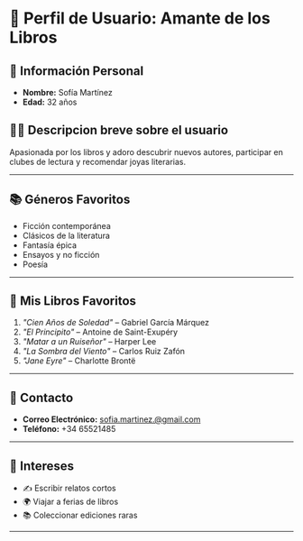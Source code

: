 # 📖 **Perfil de Usuario: Amante de los Libros**

## 📌 **Información Personal**
- **Nombre:** Sofía Martínez  
- **Edad:** 32 años   

## 🧑‍💻 **Descripcion breve sobre el usuario**
Apasionada por los libros y adoro descubrir nuevos autores, participar en clubes de lectura y recomendar joyas literarias.

---

## 📚 **Géneros Favoritos**
- Ficción contemporánea  
- Clásicos de la literatura  
- Fantasía épica  
- Ensayos y no ficción  
- Poesía  

---
## 📖 **Mis Libros Favoritos**
1. _"Cien Años de Soledad"_ – Gabriel García Márquez  
2. _"El Principito"_ – Antoine de Saint-Exupéry  
3. _"Matar a un Ruiseñor"_ – Harper Lee  
4. _"La Sombra del Viento"_ – Carlos Ruiz Zafón  
5. _"Jane Eyre"_ – Charlotte Brontë  
---

## 📩 **Contacto**
- **Correo Electrónico:** sofia.martinez.@gmail.com  
- **Teléfono:** +34 65521485 

---

## 🎯 **Intereses**
- ✍️ Escribir relatos cortos  
- 🌍 Viajar a ferias de libros 
- 📚 Coleccionar ediciones raras  

---
